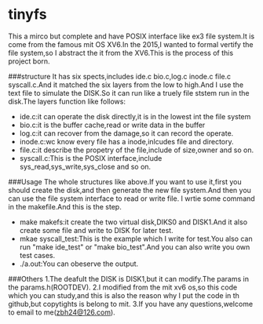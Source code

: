 # tinyfs

This a mirco but complete and have POSIX interface like ex3 file system.It is come from the famous mit OS XV6.In the 2015,I wanted to formal vertify the file system,so I abstract the it from the XV6.This is the process of this project born.

###structure
It has six spects,includes ide.c bio.c,log.c inode.c file.c syscall.c.And it matched the six layers from the low to high.And I use the text file to simulate the DISK.So it can run like a truely file ststem run in the disk.The  layers function like follows:

- ide.c:it can operate the disk directly,it is in the lowest int the file system
- bio.c:it is the buffer cache,read or write data in the buffer
- log.c:it can recover from the damage,so it can record the operate.
- inode.c:wc know every file has a inode,inlcudes file and directory.
- file.c:it describe the propetry of the file,include of size,owner and so on.
- syscall.c:This is the POSIX interface,include sys_read,sys_write,sys_close and so on.

###Usage
The whole structures like above.If you want to use it,first you should create the disk,and then generate the new file system.And then you can use the file system interface to read or write file.
I wrtie some command in the makefile.And this is the step.

- make makefs:it create the two virtual disk,DIKS0 and DISK1.And it also create some file and write to DISK for later test.
- mkae syscall_test:This is the example which I write for test.You also can run "make ide_test" or "make bio_test".And you can also write you own test cases.
- ./a.out:You can obeserve the output.

###Others
1.The deafult the DISK is DISK1,but it can modify.The params in the params.h(ROOTDEV).
2.I modified from the mit xv6 os,so this code which you can study,and this is also the reason why I put the code in th github,but copytights is belong to mit.
3.If you have any questions,welcome to email to me(zbh24@126.com).




